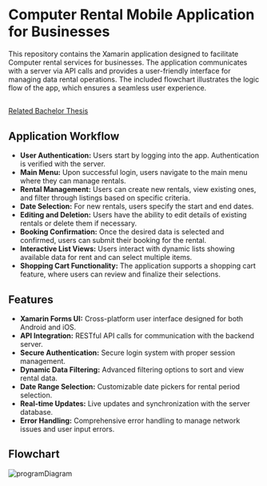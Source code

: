 # Computer Rental Mobile Application for Businesses

This repository contains the Xamarin application designed to facilitate Computer rental services for businesses. The application communicates with a server via API calls and provides a user-friendly interface for managing data rental operations. The included flowchart illustrates the logic flow of the app, which ensures a seamless user experience.

## 
[Related Bachelor Thesis](https://github.com/MarcusJak/BookComputer/blob/main/Anv%C3%A4ndning_av_Low_Code_f%C3%B6r_optimering_av_aff%C3%A4rsprocesser.pdf)

## Application Workflow

- **User Authentication:** Users start by logging into the app. Authentication is verified with the server.
- **Main Menu:** Upon successful login, users navigate to the main menu where they can manage rentals.
- **Rental Management:** Users can create new rentals, view existing ones, and filter through listings based on specific criteria.
- **Date Selection:** For new rentals, users specify the start and end dates.
- **Editing and Deletion:** Users have the ability to edit details of existing rentals or delete them if necessary.
- **Booking Confirmation:** Once the desired data is selected and confirmed, users can submit their booking for the rental.
- **Interactive List Views:** Users interact with dynamic lists showing available data for rent and can select multiple items.
- **Shopping Cart Functionality:** The application supports a shopping cart feature, where users can review and finalize their selections.

## Features

- **Xamarin Forms UI:** Cross-platform user interface designed for both Android and iOS.
- **API Integration:** RESTful API calls for communication with the backend server.
- **Secure Authentication:** Secure login system with proper session management.
- **Dynamic Data Filtering:** Advanced filtering options to sort and view rental data.
- **Date Range Selection:** Customizable date pickers for rental period selection.
- **Real-time Updates:** Live updates and synchronization with the server database.
- **Error Handling:** Comprehensive error handling to manage network issues and user input errors.

## Flowchart
![programDiagram](https://github.com/MarcusJak/BookComputer/assets/78412619/2495bcb9-5a65-45b8-a9c4-60e33a00c734)
